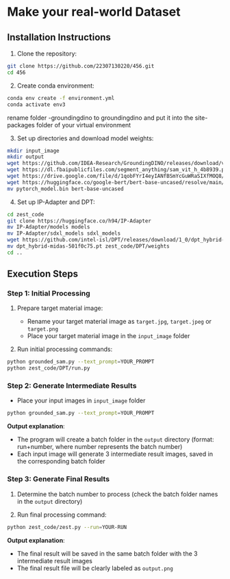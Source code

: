 # Make your real-world Dataset

## Installation Instructions

1. Clone the repository:
```bash
git clone https://github.com/22307130220/456.git
cd 456
```

2. Create conda environment:
```bash
conda env create -f environment.yml
conda activate env3
```
rename folder -groundingdino to groundingdino and put it into the site-packages folder of your virtual environment

3. Set up directories and download model weights:
```bash
mkdir input_image
mkdir output
wget https://github.com/IDEA-Research/GroundingDINO/releases/download/v0.1.0-alpha/groundingdino_swint_ogc.pth
wget https://dl.fbaipublicfiles.com/segment_anything/sam_vit_h_4b8939.pth
wget https://drive.google.com/file/d/1qobFYrI4eyIANfBSmYcGuWRaSIXfMOQ8/view?usp=sharing
wget https://huggingface.co/google-bert/bert-base-uncased/resolve/main/pytorch_model.bin?download=true
mv pytorch_model.bin bert-base-uncased
```

4. Set up IP-Adapter and DPT:
```bash
cd zest_code
git clone https://huggingface.co/h94/IP-Adapter
mv IP-Adapter/models models
mv IP-Adapter/sdxl_models sdxl_models
wget https://github.com/intel-isl/DPT/releases/download/1_0/dpt_hybrid-midas-501f0c75.pt
mv dpt_hybrid-midas-501f0c75.pt zest_code/DPT/weights
cd ..
```

## Execution Steps

### Step 1: Initial Processing
1. Prepare target material image:
   - Rename your target material image as `target.jpg`, `target.jpeg` or `target.png`
   - Place your target material image in the `input_image` folder

2. Run initial processing commands:
```bash
python grounded_sam.py --text_prompt=YOUR_PROMPT
python zest_code/DPT/run.py
```

### Step 2: Generate Intermediate Results
- Place your input images in `input_image` folder
```bash
python grounded_sam.py --text_prompt=YOUR_PROMPT
```
**Output explanation**: 
- The program will create a batch folder in the `output` directory (format: run+number, where number represents the batch number)
- Each input image will generate 3 intermediate result images, saved in the corresponding batch folder

### Step 3: Generate Final Results
1. Determine the batch number to process (check the batch folder names in the `output` directory)

2. Run final processing command:
```bash
python zest_code/zest.py --run=YOUR-RUN
```
**Output explanation**: 
- The final result will be saved in the same batch folder with the 3 intermediate result images
- The final result file will be clearly labeled as `output.png`
